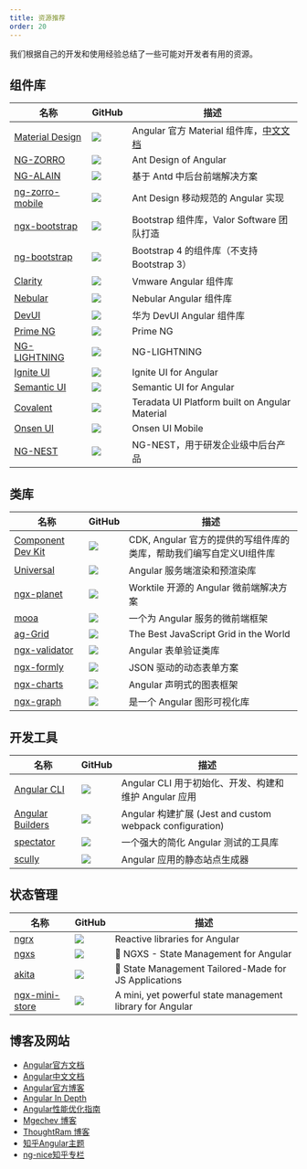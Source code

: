 ```yaml
---
title: 资源推荐
order: 20
---
```


我们根据自己的开发和使用经验总结了一些可能对开发者有用的资源。

## 组件库


名称| GitHub|描述 
---| --- | --- 
[Material Design](https://material.angular.io)| [![](https://img.shields.io/github/stars/angular/components?style=social)](https://github.com/angular/components) |Angular 官方 Material 组件库，[中文文档](https://material.angular.cn)
[NG-ZORRO](https://ng.ant.design)| [![](https://img.shields.io/github/stars/NG-ZORRO/ng-zorro-antd?style=social)](https://github.com/NG-ZORRO/ng-zorro-antd) | Ant Design of Angular 
[NG-ALAIN](http://ng-alain.com)| [![](https://img.shields.io/github/stars/ng-alain/ng-alain?style=social)](https://github.com/ng-alain/ng-alain) | 基于 Antd 中后台前端解决方案
[ng-zorro-mobile](https://ng.mobile.ant.design/#/docs/introduce/zh)| [![](https://img.shields.io/github/stars/NG-ZORRO/ng-zorro-antd-mobile?style=social)](https://github.com/NG-ZORRO/ng-zorro-antd-mobile) | Ant Design 移动规范的 Angular 实现
[ngx-bootstrap](https://valor-software.com/ngx-bootstrap)| [![](https://img.shields.io/github/stars/valor-software/ngx-bootstrap?style=social)](https://github.com/valor-software/ngx-bootstrap) | Bootstrap 组件库，Valor Software 团队打造
[ng-bootstrap](https://ng-bootstrap.github.io)| [![](https://img.shields.io/github/stars/ng-bootstrap/ng-bootstrap?style=social)](https://github.com/ng-bootstrap/ng-bootstrap) | Bootstrap 4 的组件库（不支持 Bootstrap 3）
[Clarity](https://clarity.design)| [![](https://img.shields.io/github/stars/vmware/clarity?style=social)](https://github.com/vmware/clarity) | Vmware Angular 组件库
[Nebular](https://akveo.github.io/nebular)| [![](https://img.shields.io/github/stars/akveo/nebular?style=social)](https://github.com/akveo/nebular) | Nebular Angular 组件库
[DevUI](https://devui.design/)| [![](https://img.shields.io/github/stars/DevCloudFE/ng-devui?style=social)](https://github.com/DevCloudFE/ng-devui) | 华为 DevUI Angular 组件库
[Prime NG](https://www.primefaces.org/primeng/)| [![](https://img.shields.io/github/stars/primefaces/primeng?style=social)](https://github.com/primefaces/primeng) | Prime NG
[NG-LIGHTNING](https://ng-lightning.github.io/ng-lightning)| [![](https://img.shields.io/github/stars/ng-lightning/ng-lightning?style=social)](https://github.com/ng-lightning/ng-lightning) | NG-LIGHTNING
[Ignite UI](https://www.infragistics.com/products/ignite-ui-angular/angular/)| [![](https://img.shields.io/github/stars/IgniteUI/igniteui-angular?style=social)](https://github.com/IgniteUI/igniteui-angular) | Ignite UI for Angular
[Semantic UI](https://ng-semantic.herokuapp.com/#/)| [![](https://img.shields.io/github/stars/vladotesanovic/ngSemantic?style=social)](https://github.com/vladotesanovic/ngSemantic) | Semantic UI for Angular
[Covalent](https://teradata.github.io/covalent)| [![](https://img.shields.io/github/stars/teradata/covalent?style=social)](https://github.com/teradata/covalent) | Teradata UI Platform built on Angular Material
[Onsen UI](https://onsen.io/v2/api/angular2/)| [![](https://img.shields.io/github/stars/OnsenUI/OnsenUI?style=social)](https://github.com/OnsenUI/OnsenUI) | Onsen UI Mobile
[NG-NEST](https://ngnest.com/index/docs/ng-nest)| [![](https://img.shields.io/github/stars/NG-NEST/ng-nest?style=social)](https://github.com/NG-NEST/ng-nest) | NG-NEST，用于研发企业级中后台产品

## 类库

名称| GitHub|描述 
---| --- | --- 
[Component Dev Kit]([https://material.angular.io/cdk)| [![](https://img.shields.io/github/stars/angular/components?style=social)](https://github.com/angular/components) | CDK, Angular 官方的提供的写组件库的类库，帮助我们编写自定义UI组件库
[Universal]([https://angular.io/guide/universal)| [![](https://img.shields.io/github/stars/angular/universal?style=social)](https://github.com/angular/universal) | Angular 服务端渲染和预渲染库
[ngx-planet](http://planet.ngnice.com/)| [![](https://img.shields.io/github/stars/worktile/ngx-planet?style=social)](https://github.com/worktile/ngx-planet) | Worktile 开源的 Angular 微前端解决方案
[mooa](https://github.com/phodal/mooa)| [![](https://img.shields.io/github/stars/phodal/mooa?style=social)](https://github.com/phodal/mooa) | 一个为 Angular 服务的微前端框架
[ag-Grid](https://ag-grid.com/)| [![](https://img.shields.io/github/stars/ag-grid/ag-grid?style=social)](https://github.com/ag-grid/ag-grid) | The Best JavaScript Grid in the World
[ngx-validator](https://why520crazy.github.io/ngx-validator/index.html)| [![](https://img.shields.io/github/stars/why520crazy/ngx-validator?style=social)](https://github.com/why520crazy/ngx-validator) | Angular 表单验证类库
[ngx-formly](https://formly.dev/)| [![](https://img.shields.io/github/stars/ngx-formly/ngx-formly?style=social)](https://github.com/ngx-formly/ngx-formly) | JSON 驱动的动态表单方案
[ngx-charts](https://swimlane.github.io/ngx-charts)| [![](https://img.shields.io/github/stars/swimlane/ngx-charts?style=social)](https://github.com/swimlane/ngx-charts) | Angular 声明式的图表框架
[ngx-graph](https://swimlane.github.io/ngx-graph/)| [![](https://img.shields.io/github/stars/swimlane/ngx-graph?style=social)](https://github.com/swimlane/ngx-graph) | 是一个 Angular 图形可视化库


## 开发工具

名称| GitHub|描述 
---| --- | --- 
[Angular CLI](https://cli.angular.io/)| [![](https://img.shields.io/github/stars/angular/angular-cli?style=social)](https://github.com/angular/angular-cli) | Angular CLI 用于初始化、开发、构建和维护 Angular 应用
[Angular Builders](https://github.com/just-jeb/angular-builders)| [![](https://img.shields.io/github/stars/just-jeb/angular-builders?style=social)](https://github.com/just-jeb/angular-builders) | Angular 构建扩展 (Jest and custom webpack configuration)
[spectator](https://github.com/ngneat/spectator)| [![](https://img.shields.io/github/stars/ngneat/spectator?style=social)](https://github.com/ngneat/spectator) | 一个强大的简化 Angular 测试的工具库
[scully](https://scully.io/)| [![](https://img.shields.io/github/stars/scullyio/scully?style=social)](https://github.com/scullyio/scully) | Angular 应用的静态站点生成器

## 状态管理

名称| GitHub|描述 
---| --- | --- 
[ngrx](https://ngrx.io/)| [![](https://img.shields.io/github/stars/ngrx/platform?style=social)](https://github.com/ngrx/platform) | Reactive libraries for Angular
[ngxs](https://www.ngxs.io/)| [![](https://img.shields.io/github/stars/ngxs/store?style=social)](https://github.com/ngxs/store) | 🚀 NGXS - State Management for Angular
[akita](https://netbasal.gitbook.io/akita/)| [![](https://img.shields.io/github/stars/datorama/akita?style=social)](https://github.com/datorama/akita) | 🚀 State Management Tailored-Made for JS Applications
[ngx-mini-store](https://github.com/why520crazy/ngx-mini-store)| [![](https://img.shields.io/github/stars/why520crazy/ngx-mini-store?style=social)](https://github.com/why520crazy/ngx-mini-store) | A mini, yet powerful state management library for Angular


## 博客及网站

- [Angular官方文档](https://angular.io/)
- [Angular中文文档](https://angular.cn/)
- [Angular官方博客](https://blog.angular.io/)
- [Angular In Depth](https://indepth.dev/)
- [Angular性能优化指南](https://web.dev/angular/#fast)
- [Mgechev 博客](https://blog.mgechev.com/)
- [ThoughtRam 博客](https://blog.thoughtram.io/)
- [知乎Angular主题](https://www.zhihu.com/topic/20015467/hot)
- [ng-nice知乎专栏](https://zhuanlan.zhihu.com/ng-nice)
